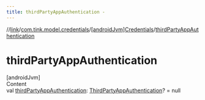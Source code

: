 ```yaml
---
title: thirdPartyAppAuthentication -
---
```

//[link](../../index.md)/[com.tink.model.credentials](../index.md)/[[androidJvm]Credentials](index.md)/[thirdPartyAppAuthentication](third-party-app-authentication.md)



# thirdPartyAppAuthentication  
[androidJvm]  
Content  
val [thirdPartyAppAuthentication](third-party-app-authentication.md): [ThirdPartyAppAuthentication](../../com.tink.model.authentication/[android-jvm]-third-party-app-authentication/index.md)? = null  



